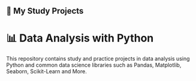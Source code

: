 ## 🧪 My Study Projects  
# 📊 Data Analysis with Python  

This repository contains study and practice projects in data analysis using Python and common data science libraries such as Pandas, Matplotlib, Seaborn, Scikit-Learn and More.
